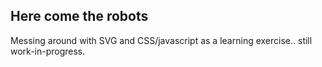 ## Here come the robots

Messing around with SVG and CSS/javascript as a learning exercise.. still work-in-progress.


